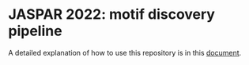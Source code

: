 # JASPAR 2022: motif discovery pipeline

A detailed explanation of how to use this repository is in this [document](https://jaimicore.github.io/Doc/JASPAR_2022_README.html#motif-discovery-pipeline).
